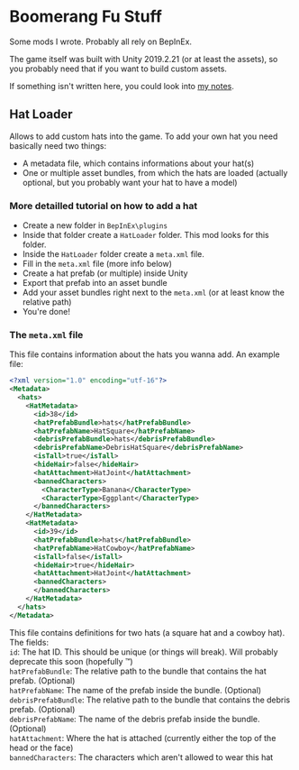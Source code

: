 # Boomerang Fu Stuff
Some mods I wrote. Probably all rely on BepInEx.

The game itself was built with Unity 2019.2.21 (or at least the assets), so you probably need that if you want to build custom assets.

If something isn't written here, you could look into [my notes](Notes/Boomerang%20Fu.md).

## Hat Loader
Allows to add custom hats into the game. To add your own hat you need basically need two things: 
* A metadata file, which contains informations about your hat(s)
* One or multiple asset bundles, from which the hats are loaded (actually optional, but you probably want your hat to have a model)

### More detailled tutorial on how to add a hat
* Create a new folder in `BepInEx\plugins`
* Inside that folder create a `HatLoader` folder. This mod looks for this folder.
* Inside the `HatLoader` folder create a `meta.xml` file.
* Fill in the `meta.xml` file (more info below)
* Create a hat prefab (or multiple) inside Unity
* Export that prefab into an asset bundle
* Add your asset bundles right next to the `meta.xml` (or at least know the relative path)
* You're done!

### The `meta.xml` file
This file contains information about the hats you wanna add.
An example file:
```xml
<?xml version="1.0" encoding="utf-16"?>
<Metadata>
  <hats>
    <HatMetadata>
      <id>38</id>
      <hatPrefabBundle>hats</hatPrefabBundle>
      <hatPrefabName>HatSquare</hatPrefabName>
      <debrisPrefabBundle>hats</debrisPrefabBundle>
      <debrisPrefabName>DebrisHatSquare</debrisPrefabName>
      <isTall>true</isTall>
      <hideHair>false</hideHair>
      <hatAttachment>HatJoint</hatAttachment>
      <bannedCharacters>
        <CharacterType>Banana</CharacterType>
        <CharacterType>Eggplant</CharacterType>
      </bannedCharacters>
    </HatMetadata>
    <HatMetadata>
      <id>39</id>
      <hatPrefabBundle>hats</hatPrefabBundle>
      <hatPrefabName>HatCowboy</hatPrefabName>
      <isTall>false</isTall>
      <hideHair>true</hideHair>
      <hatAttachment>HatJoint</hatAttachment>
      <bannedCharacters>
      </bannedCharacters>
    </HatMetadata>
  </hats>
</Metadata>
```
This file contains definitions for two hats (a square hat and a cowboy hat).  
The fields:  
`id`: The hat ID. This should be unique (or things will break). Will probably deprecate this soon (hopefully :tm:)  
`hatPrefabBundle`: The relative path to the bundle that contains the hat prefab. (Optional)  
`hatPrefabName`: The name of the prefab inside the bundle. (Optional)  
`debrisPrefabBundle`: The relative path to the bundle that contains the debris prefab. (Optional)  
`debrisPrefabName`: The name of the debris prefab inside the bundle. (Optional)  
`hatAttachment`: Where the hat is attached (currently either the top of the head or the face)  
`bannedCharacters`: The characters which aren't allowed to wear this hat